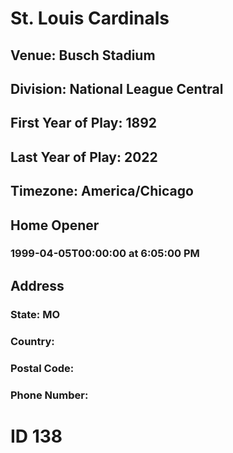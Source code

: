 # St. Louis Cardinals
## Venue: Busch Stadium
## Division: National League Central
## First Year of Play: 1892
## Last Year of Play: 2022
## Timezone: America/Chicago
## Home Opener
### 1999-04-05T00:00:00 at 6:05:00 PM
## Address
### 
### State: MO
### Country: 
### Postal Code: 
### Phone Number: 
# ID 138